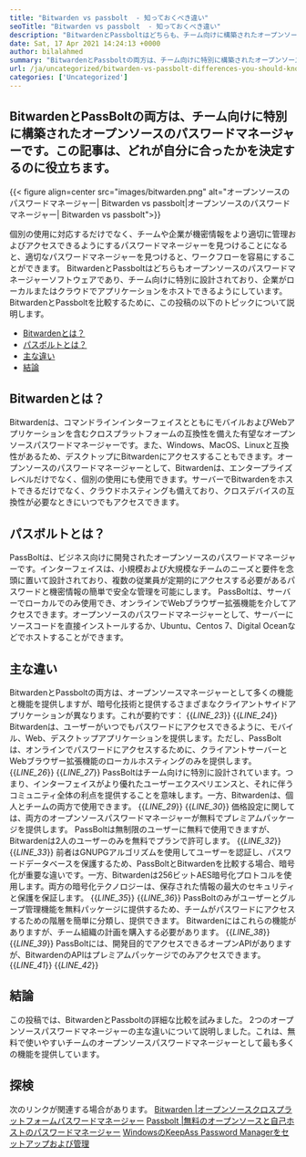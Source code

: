 ```yaml
---
title: "Bitwarden vs passbolt  - 知っておくべき違い" 
seoTitle: "Bitwarden vs passbolt  - 知っておくべき違い" 
description: "BitwardenとPassboltはどちらも、チーム向けに構築されたオープンソースのパスワードマネージャーアプリです。この記事は、どれが自分に合ったかを決定するのに役立ちます。" 
date: Sat, 17 Apr 2021 14:24:13 +0000
author: bilalahmed
summary: "BitwardenとPassboltの両方は、チーム向けに特別に構築されたオープンソースのパスワードマネージャーです。この記事は、どれが自分に合ったかを決定するのに役立ちます。" 
url: /ja/uncategorized/bitwarden-vs-passbolt-differences-you-should-know/
categories: ['Uncategorized']
---
```


## BitwardenとPassBoltの両方は、チーム向けに特別に構築されたオープンソースのパスワードマネージャーです。この記事は、どれが自分に合ったかを決定するのに役立ちます。

{{< figure align=center src="images/bitwarden.png" alt="オープンソースのパスワードマネージャー| Bitwarden vs passbolt|オープンソースのパスワードマネージャー| Bitwarden vs passbolt">}}

個別の使用に対応するだけでなく、チームや企業が機密情報をより適切に管理およびアクセスできるようにするパスワードマネージャーを見つけることになると、適切なパスワードマネージャーを見つけると、ワークフローを容易にすることができます。 BitwardenとPassboltはどちらもオープンソースのパスワードマネージャーソフトウェアであり、チーム向けに特別に設計されており、企業がローカルまたはクラウドでアプリケーションをホストできるようにしています。 BitwardenとPassboltを比較するために、この投稿の以下のトピックについて説明します。
  * [Bitwardenとは？][1]
  * [パスボルトとは？][2]
  * [主な違い][3]
  * [結論][4]

## **Bitwardenとは？** 
Bitwardenは、コマンドラインインターフェイスとともにモバイルおよびWebアプリケーションを含むクロスプラットフォームの互換性を備えた有望なオープンソースパスワードマネージャーです。また、Windows、MacOS、Linuxと互換性があるため、デスクトップにBitwardenにアクセスすることもできます。オープンソースのパスワードマネージャーとして、Bitwardenは、エンタープライズレベルだけでなく、個別の使用にも使用できます。サーバーでBitwardenをホストできるだけでなく、クラウドホスティングも備えており、クロスデバイスの互換性が必要なときにいつでもアクセスできます。

## **パスボルトとは？** 
PassBoltは、ビジネス向けに開発されたオープンソースのパスワードマネージャーです。インターフェイスは、小規模および大規模なチームのニーズと要件を念頭に置いて設計されており、複数の従業員が定期的にアクセスする必要があるパスワードと機密情報の簡単で安全な管理を可能にします。 PassBoltは、サーバーでローカルでのみ使用でき、オンラインでWebブラウザー拡張機能を介してアクセスできます。オープンソースのパスワードマネージャーとして、サーバーにソースコードを直接インストールするか、Ubuntu、Centos 7、Digital Oceanなどでホストすることができます。

## **主な違い** 
BitwardenとPassboltの両方は、オープンソースマネージャーとして多くの機能と機能を提供しますが、暗号化技術と提供するさまざまなクライアントサイドアプリケーションが異なります。これが要約です：
{{_LINE_23_}}
{{_LINE_24_}}
    Bitwardenは、ユーザーがいつでもパスワードにアクセスできるように、モバイル、Web、デスクトップアプリケーションを提供します。ただし、PassBoltは、オンラインでパスワードにアクセスするために、クライアントサーバーとWebブラウザー拡張機能のローカルホスティングのみを提供します。
{{_LINE_26_}}
{{_LINE_27_}}
    PassBoltはチーム向けに特別に設計されています。つまり、インターフェイスがより優れたユーザーエクスペリエンスと、それに伴うコミュニティ全体の利点を提供することを意味します。一方、Bitwardenは、個人とチームの両方で使用できます。
{{_LINE_29_}}
{{_LINE_30_}}
    価格設定に関しては、両方のオープンソースパスワードマネージャーが無料でプレミアムパッケージを提供します。 PassBoltは無制限のユーザーに無料で使用できますが、Bitwardenは2人のユーザーのみを無料でプランで許可します。
{{_LINE_32_}}
{{_LINE_33_}}
    前者はGNUPGアルゴリズムを使用してユーザーを認証し、パスワードデータベースを保護するため、PassBoltとBitwardenを比較する場合、暗号化が重要な違いです。一方、Bitwardenは256ビットAES暗号化プロトコルを使用します。両方の暗号化テクノロジーは、保存された情報の最大のセキュリティと保護を保証します。
{{_LINE_35_}}
{{_LINE_36_}}
    PassBoltのみがユーザーとグループ管理機能を無料パッケージに提供するため、チームがパスワードにアクセスするための階層を簡単に分類し、提供できます。 Bitwardenにはこれらの機能がありますが、チーム組織の計画を購入する必要があります。
{{_LINE_38_}}
{{_LINE_39_}}
    PassBoltには、開発目的でアクセスできるオープンAPIがありますが、BitwardenのAPIはプレミアムパッケージでのみアクセスできます。
{{_LINE_41_}}
{{_LINE_42_}}

## **結論** 
この投稿では、BitwardenとPassboltの詳細な比較を試みました。 2つのオープンソースパスワードマネージャーの主な違いについて説明しました。これは、無料で使いやすいチームのオープンソースパスワードマネージャーとして最も多くの機能を提供しています。

## 探検
次のリンクが関連する場合があります。
[Bitwarden |オープンソースクロスプラットフォームパスワードマネージャー][5]
[Passbolt |無料のオープンソースと自己ホストのパスワードマネージャー][6]
[WindowsのKeepAss Password Managerをセットアップおよび管理][7]



[1]: #bitwarden
[2]: #passbolt
[3]: #differences
[4]: #conclusion
[5]: https://products.containerize.com/password-management/bitwarden
[6]: https://products.containerize.com/password-management/passbolt
[7]: https://blog.containerize.com/password-management/setup-manage-keepass-password-manager-for-windows/

